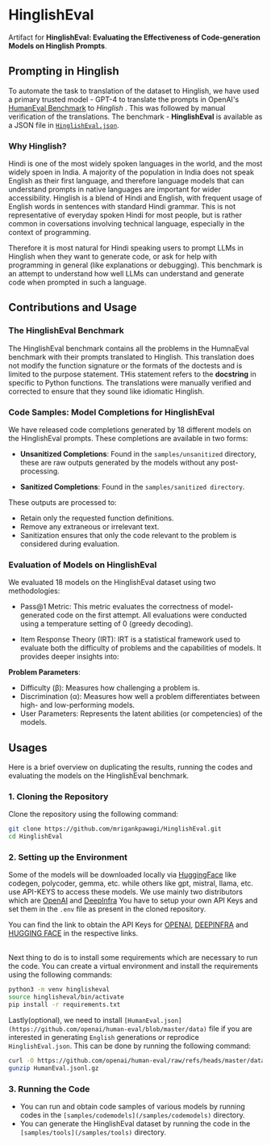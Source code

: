 # HinglishEval

Artifact for **HinglishEval: Evaluating the Effectiveness of Code-generation Models on Hinglish Prompts**.

## Prompting in Hinglish

To automate the task to translation of the dataset to Hinglish, we have used a primary trusted model - GPT-4 to translate the prompts in OpenAI's [HumanEval Benchmark](https://github.com/openai/human-eval) to _Hinglish_ . This was followed by manual verification of the translations. The benchmark - **HinglishEval** is available as a JSON file in [`HinglishEval.json`](https://github.com/mrigankpawagi/HinglishEval/blob/main/HinglishEval.json).

### Why Hinglish?

Hindi is one of the most widely spoken languages in the world, and the most widely spoen in India. A majority of the population in India does not speak English as their first language, and therefore language models that can understand prompts in native languages are important for wider accessibility. Hinglish is a blend of Hindi and English, with frequent usage of English words in sentences with standard Hindi grammar. This is not representative of everyday spoken Hindi for most people, but is rather common in coversations involving technical language, especially in the context of programming.

Therefore it is most natural for Hindi speaking users to prompt LLMs in Hinglish when they want to generate code, or ask for help with programming in general (like explanations or debugging). This benchmark is an attempt to understand how well LLMs can understand and generate code when prompted in such a language.

## Contributions and Usage

### The HinglishEval Benchmark

The HinglishEval benchmark contains all the problems in the HumnaEval benchmark with their prompts translated to Hinglish. This translation does not modify the function signature or the formats of the doctests and is limited to the purpose statement. THis statement refers to the **docstring** in specific to Python functions. The translations were manually verified and corrected to ensure that they sound like idiomatic Hinglish.

### Code Samples: Model Completions for HinglishEval

We have released code completions generated by 18 different models on the HinglishEval prompts. These completions are available in two forms:

- **Unsanitized Completions**: Found in the `samples/unsanitized` directory, these are raw outputs generated by the models without any post-processing.

- **Sanitized Completions**: Found in the `samples/sanitized directory`.

These outputs are processed to:

- Retain only the requested function definitions.
- Remove any extraneous or irrelevant text.
- Sanitization ensures that only the code relevant to the problem is considered during evaluation.

### Evaluation of Models on HinglishEval

We evaluated 18 models on the HinglishEval dataset using two methodologies:

- Pass@1 Metric:
  This metric evaluates the correctness of model-generated code on the first attempt. All evaluations were conducted using a temperature setting of 0 (greedy decoding).

- Item Response Theory (IRT):
  IRT is a statistical framework used to evaluate both the difficulty of problems and the capabilities of models. It provides deeper insights into:

**Problem Parameters**:

- Difficulty (β): Measures how challenging a problem is.
- Discrimination (α): Measures how well a problem differentiates between high- and low-performing models.
- User Parameters:
  Represents the latent abilities (or competencies) of the models.

## Usages

Here is a brief overview on duplicating the results, running the codes and evaluating the models on the HinglishEval benchmark.

### 1. Cloning the Repository

Clone the repository using the following command:

```bash
git clone https://github.com/mrigankpawagi/HinglishEval.git
cd HinglishEval
```

### 2. Setting up the Environment

Some of the models will be downloaded locally via [HuggingFace](https://huggingface.co/models) like codegen, polycoder, gemma, etc. while others like gpt, mistral, llama, etc. use API-KEYS to access these models. We use mainly two distributors which are [OpenAI](https://openai.com) and [DeepInfra](https://deepinfra.com) You have to setup your own API Keys and set them in the `.env` file as present in the cloned repository.
<br>

You can find the link to obtain the API Keys for [OPENAI](https://openai.com/index/openai-api/), [DEEPINFRA](https://deepinfra.com/docs/deep_infra_api) and [HUGGING FACE](https://huggingface.co/docs/api-inference/en/index) in the respective links.

<br>
Next thing to do is to install some requirements which are necessary to run the code. You can create a virtual environment and install the requirements using the following commands:

```bash
python3 -m venv hinglisheval
source hinglisheval/bin/activate
pip install -r requirements.txt
```

Lastly(optional), we need to install `[HumanEval.json](https://github.com/openai/human-eval/blob/master/data)` file if you are interested in generating `English` generations or reprodice `HinglishEval.json`. This can be done by running the following command:

```bash
curl -O https://github.com/openai/human-eval/raw/refs/heads/master/data/HumanEval.jsonl.gz
gunzip HumanEval.jsonl.gz
```

### 3. Running the Code

- You can run and obtain code samples of various models by running codes in the `[samples/codemodels](/samples/codemodels)` directory.
- You can generate the HinglishEval dataset by running the code in the `[samples/tools](/samples/tools)` directory.
